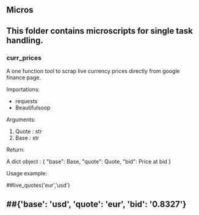 ## Micros

This folder contains microscripts for single task handling.
-----------------------------------------------------------------------------------------
### curr_prices

A one function tool to scrap live currency prices directly from google finance page.

Importations:

- requests
- Beautifulsoop

Arguments:
1. Quote : str
2. Base : str

Return:

A dict object :
{
"base": Base,
"quote": Quote,
"bid": Price at bid
}

Usage example:

##live_quotes('eur','usd')

##{'base': 'usd', 'quote': 'eur', 'bid': '0.8327'}
----------------------------------------------------------------------------------------------
